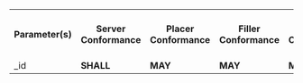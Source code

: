 <table class="list" width="100%">
  <tbody>
    <tr>
      <th>Parameter(s)</th>
      <th>Server Conformance </th>
      <th>Placer Conformance </th>
      <th>Filler Conformance </th>
      <th>Patient Conformance </th>
      <th>Type(s)</th>
      <th>Requirements (when used alone or in combination)</th>
    </tr>
    <tr>
      <td>_id</td>
      <td><b>SHALL</b></td>
      <td><b>MAY</b></td>
      <td><b>MAY</b></td>
      <td><b>MAY</b></td>
      <td><code>token</code></td>
      <td></td>
    </tr>
  </tbody>
</table>

